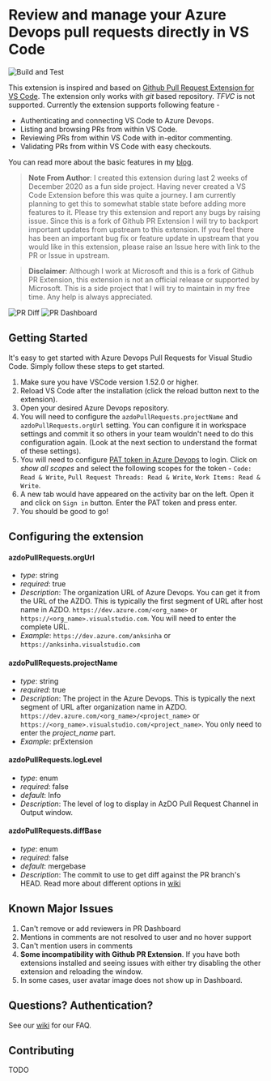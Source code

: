 # Review and manage your Azure Devops pull requests directly in VS Code

![Build and Test](https://github.com/ankitbko/vscode-pull-request-azdo/workflows/Build%20and%20Test/badge.svg?branch=master&event=push)

This extension is inspired and based on [Github Pull Request Extension for VS Code](https://github.com/Microsoft/vscode-pull-request-github). The extension only works with *git* based repository. *TFVC* is not supported. Currently the extension supports following feature -

- Authenticating and connecting VS Code to Azure Devops.
- Listing and browsing PRs from within VS Code.
- Reviewing PRs from within VS Code with in-editor commenting.
- Validating PRs from within VS Code with easy checkouts.


You can read more about the basic features in my [blog](https://ankitbko.github.io/blog/2021/01/azdo-pr-vscode-extension/).


> **Note From Author**: I created this extension during last 2 weeks of December 2020 as a fun side project. Having never created a VS Code Extension before this was quite a journey. I am currently planning to get this to somewhat stable state before adding more features to it. Please try this extension and report any bugs by raising issue. Since this is a fork of Github PR Extension I will try to backport important updates from upstream to this extension. If you feel there has been an important bug fix or feature update in upstream that you would like in this extension, please raise an Issue here with link to the PR or Issue in upstream.

> **Disclaimer**: Although I work at Microsoft and this is a fork of Github PR Extension, this extension is not an official release or supported by Microsoft. This is a side project that I will try to maintain in my free time. Any help is always appreciated.

![PR Diff](documentation/images/pr_modified.jpg)
![PR Dashboard](documentation/images/pr_dashboard.jpg)

## Getting Started
It's easy to get started with Azure Devops Pull Requests for Visual Studio Code. Simply follow these steps to get started.

1. Make sure you have VSCode version 1.52.0 or higher.
1. Reload VS Code after the installation (click the reload button next to the extension).
1. Open your desired Azure Devops repository.
1. You will need to configure the `azdoPullRequests.projectName` and `azdoPullRequests.orgUrl` setting. You can configure it in workspace settings and commit it so others in your team wouldn't need to do this configuration again. (Look at the next section to understand the format of these settings).
1. You will need to configure [PAT token in Azure Devops](https://docs.microsoft.com/en-us/azure/devops/organizations/accounts/use-personal-access-tokens-to-authenticate?view=azure-devops&tabs=preview-page) to login. Click on *show all scopes* and select the following scopes for the token - `Code: Read & Write`, `Pull Request Threads: Read & Write`, `Work Items: Read & Write`.
1. A new tab would have appeared on the activity bar on the left. Open it and click on `Sign in` button. Enter the PAT token and press enter.
1. You should be good to go!

## Configuring the extension
#### azdoPullRequests.orgUrl
- *type*: string
- *required*: true
- *Description*: The organization URL of Azure Devops. You can get it from the URL of the AZDO. This is typically the first segment of URL after host name in AZDO. `https://dev.azure.com/<org_name>` or `https://<org_name>.visualstudio.com`. You will need to enter the complete URL.
- *Example*: `https://dev.azure.com/anksinha` or `https://anksinha.visualstudio.com`

#### azdoPullRequests.projectName
- *type*: string
- *required*: true
- *Description*: The project in the Azure Devops. This is typically the next segment of URL after organization name in AZDO. `https://dev.azure.com/<org_name>/<project_name>` or `https://<org_name>.visualstudio.com/<project_name>`. You only need to enter the *project_name* part.
- *Example*: prExtension

#### azdoPullRequests.logLevel
- *type*: enum
- *required*: false
- *default*: Info
- *Description*: The level of log to display in AzDO Pull Request Channel in Output window.

#### azdoPullRequests.diffBase
- *type*: enum
- *required*: false
- *default*: mergebase
- *Description*: The commit to use to get diff against the PR branch's HEAD. Read more about different options in [wiki](https://github.com/ankitbko/vscode-pull-request-azdo/wiki/Diff-Options:-HEAD-vs-Merge-Base)

## Known Major Issues
1. Can't remove or add reviewers in PR Dashboard
1. Mentions in comments are not resolved to user and no hover support
1. Can't mention users in comments
1. **Some incompatibility with Github PR Extension**. If you have both extensions installed and seeing issues with either try disabling the other extension and reloading the window.
1. In some cases, user avatar image does not show up in Dashboard.

## Questions? Authentication?

See our [wiki](https://github.com/ankitbko/vscode-pull-request-azdo/wiki) for our FAQ.

## Contributing

TODO
